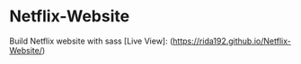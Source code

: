 # Netflix-Website
Build Netflix website with sass
[Live View]: (https://rida192.github.io/Netflix-Website/)

